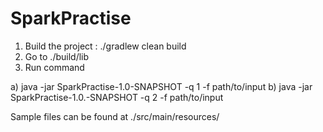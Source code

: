 # SparkPractise

1) Build the project : ./gradlew clean build
2) Go to ./build/lib
3) Run command

a) java -jar SparkPractise-1.0-SNAPSHOT -q 1 -f path/to/input 
b) java -jar SparkPractise-1.0.-SNAPSHOT -q 2 -f path/to/input

Sample files can be found at ./src/main/resources/
